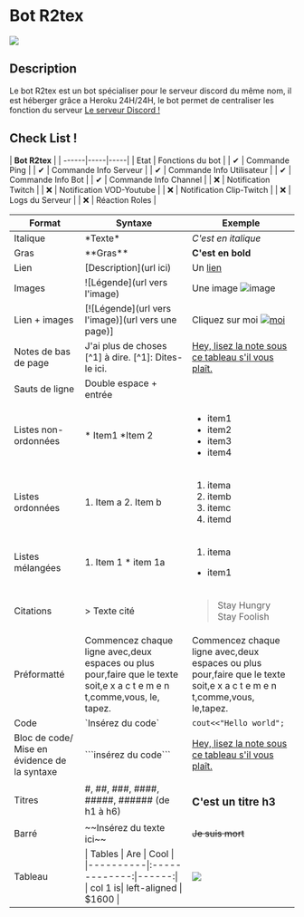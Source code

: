 # Bot R2tex
![](https://zupimages.net/up/22/26/30ex.png)
## Description
Le bot R2tex est un bot spécialiser pour le serveur discord du même nom, il est héberger grâce a Heroku 24H/24H, le bot permet de centraliser les fonction du serveur
[Le serveur Discord !](https://discord.gg/Y85bCqrST4)

## Check List !

| **Bot R2tex** |
| ------|-----|-----|
| Etat | Fonctions du bot |
| ✔ | Commande Ping |
| ✔ | Commande Info Serveur |
| ✔ | Commande Info Utilisateur |
| ✔ | Commande Info Bot |
| ✔ | Commande Info Channel |
| ❌ | Notification Twitch |
| ❌ | Notification VOD-Youtube |
| ❌ | Notification Clip-Twitch |
| ❌ | Logs du Serveur |
| ❌ | Réaction Roles |


| Format        | Syntaxe      | Exemple |
| ------|-----|-----|
| Italique  	| \*Texte\* 	| *C'est en italique* 	|
| Gras 	| \*\*Gras\*\* 	| **C'est en bold** 	|
| Lien 	| \[Description\](url ici) 	| Un [lien](http://www.github.com) 	|
| Images 	| \![Légende\](url vers l'image) 	| Une image ![image](http://i.imgur.com/hRLuez2.png) 	|
| Lien + images 	| \[\![Légende\](url vers l'image)\](url vers une page)\] 	| Cliquez sur moi [![moi](http://i.imgur.com/hRLuez2.png)](https://www.youtube.com) 	|
| Notes de bas de page  	| J'ai plus de choses \[^1\] à dire.   \[^1\]: Dites-le ici. 	| <a href="#section1">Hey, lisez la note sous ce tableau s'il vous plaît.  	|
| Sauts de ligne 	| Double espace + entrée 	|  	|
| Listes non-ordonnées 	| \* Item1     \*Item 2 	| <ul><li>item1</li><li>item2</li><li>item3</li><li>item4</li></ul> 	|
| Listes ordonnées 	| 1. Item a    2. Item b 	| <ol><li>itema</li><li>itemb</li><li>itemc</li><li>itemd</li></ol>  	|
| Listes mélangées 	| 1. Item 1      * item 1a 	|  <ol><li>itema</li></ol><ul><li> item1</li></ul>	|
| Citations 	| \> Texte cité 	|  <blockquote>Stay Hungry Stay Foolish</blockquote> 	|
| Préformatté 	| Commencez chaque ligne avec,deux espaces ou plus pour,faire que le texte soit,e x a c t e m e n t,comme,vous, le, tapez. 	|   Commencez chaque ligne avec,deux espaces ou plus pour,faire que le texte soit,e x a c t e m e n t,comme,vous, le,tapez. 	|
| Code 	| \`Insérez du code\` 	| `cout<<"Hello world";` 	|
| Bloc de code/ Mise en évidence de la syntaxe 	| \`\`\`insérez du code\`\`\` 	|  <a href="#section1">Hey, lisez la note sous ce tableau s'il vous plaît. 	|
| Titres 	| \#, \##, \###, \####, \#####, \###### (de h1 à h6) 	|  <h3>C'est un titre h3</h3>	|
| Barré 	| \~~Insérez du texte ici\~~ 	| ~~Je suis mort~~ 	|
| Tableau 	| \| Tables   \|      Are      \|  Cool \| \|\----------\|\:\-------------\:\|------\:\| \| col 1 is\|  left-aligned \| $1600 \| | ![](http://i.imgur.com/EItt7mh.png) |
